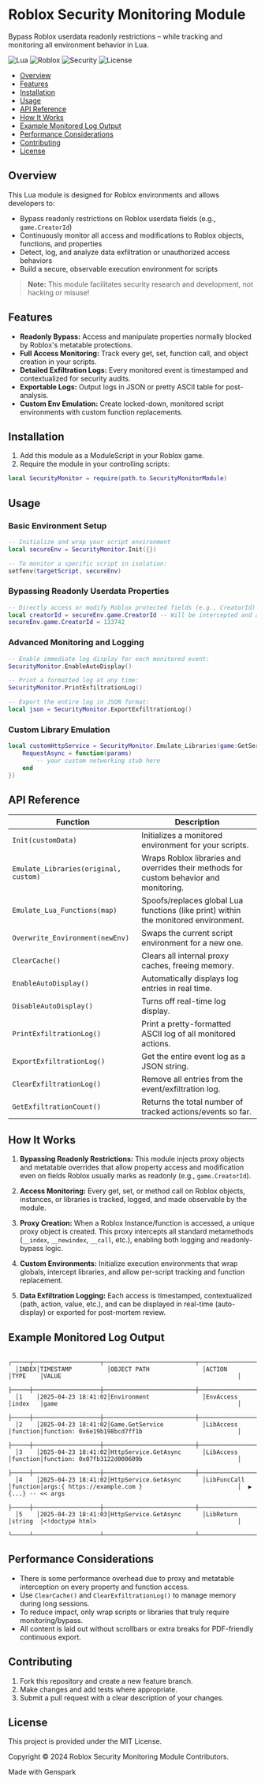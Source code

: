 # Roblox Security Monitoring Module

Bypass Roblox userdata readonly restrictions – while tracking and monitoring all environment behavior in Lua.

![Lua](https://img.shields.io/badge/Lua-blue) ![Roblox](https://img.shields.io/badge/Roblox-red) ![Security](https://img.shields.io/badge/Security-green) ![License](https://img.shields.io/badge/License-MIT-yellow)

- [Overview](#overview)
- [Features](#features)
- [Installation](#installation)
- [Usage](#usage)
- [API Reference](#api-reference)
- [How It Works](#how-it-works)
- [Example Monitored Log Output](#example-monitored-log-output)
- [Performance Considerations](#performance-considerations)
- [Contributing](#contributing)
- [License](#license)

## Overview

This Lua module is designed for Roblox environments and allows developers to:
- Bypass readonly restrictions on Roblox userdata fields (e.g., `game.CreatorId`)
- Continuously monitor all access and modifications to Roblox objects, functions, and properties
- Detect, log, and analyze data exfiltration or unauthorized access behaviors
- Build a secure, observable execution environment for scripts

> **Note:** This module facilitates security research and development, not hacking or misuse!

## Features

- **Readonly Bypass:** Access and manipulate properties normally blocked by Roblox's metatable protections.
- **Full Access Monitoring:** Track every get, set, function call, and object creation in your scripts.
- **Detailed Exfiltration Logs:** Every monitored event is timestamped and contextualized for security audits.
- **Exportable Logs:** Output logs in JSON or pretty ASCII table for post-analysis.
- **Custom Env Emulation:** Create locked-down, monitored script environments with custom function replacements.

## Installation

1. Add this module as a ModuleScript in your Roblox game.
2. Require the module in your controlling scripts:
```lua
local SecurityMonitor = require(path.to.SecurityMonitorModule)
```

## Usage

### Basic Environment Setup
```lua
-- Initialize and wrap your script environment
local secureEnv = SecurityMonitor.Init({})

-- To monitor a specific script in isolation:
setfenv(targetScript, secureEnv)
```

### Bypassing Readonly Userdata Properties
```lua
-- Directly access or modify Roblox protected fields (e.g., CreatorId)
local creatorId = secureEnv.game.CreatorId -- Will be intercepted and accessible!
secureEnv.game.CreatorId = 133742
```

### Advanced Monitoring and Logging
```lua
-- Enable immediate log display for each monitored event:
SecurityMonitor.EnableAutoDisplay()

-- Print a formatted log at any time:
SecurityMonitor.PrintExfiltrationLog()

-- Export the entire log in JSON format:
local json = SecurityMonitor.ExportExfiltrationLog()
```

### Custom Library Emulation
```lua
local customHttpService = SecurityMonitor.Emulate_Libraries(game:GetService("HttpService"), {
    RequestAsync = function(params)
        -- your custom networking stub here
    end
})
```

## API Reference

| Function | Description |
|----------|-------------|
| `Init(customData)` | Initializes a monitored environment for your scripts. |
| `Emulate_Libraries(original, custom)` | Wraps Roblox libraries and overrides their methods for custom behavior and monitoring. |
| `Emulate_Lua_Functions(map)` | Spoofs/replaces global Lua functions (like print) within the monitored environment. |
| `Overwrite_Environment(newEnv)` | Swaps the current script environment for a new one. |
| `ClearCache()` | Clears all internal proxy caches, freeing memory. |
| `EnableAutoDisplay()` | Automatically displays log entries in real time. |
| `DisableAutoDisplay()` | Turns off real-time log display. |
| `PrintExfiltrationLog()` | Print a pretty-formatted ASCII log of all monitored actions. |
| `ExportExfiltrationLog()` | Get the entire event log as a JSON string. |
| `ClearExfiltrationLog()` | Remove all entries from the event/exfiltration log. |
| `GetExfiltrationCount()` | Returns the total number of tracked actions/events so far. |

## How It Works

1. **Bypassing Readonly Restrictions:** This module injects proxy objects and metatable overrides that allow property access and modification even on fields Roblox usually marks as readonly (e.g., `game.CreatorId`).

2. **Access Monitoring:** Every get, set, or method call on Roblox objects, instances, or libraries is tracked, logged, and made observable by the module.

3. **Proxy Creation:** When a Roblox Instance/function is accessed, a unique proxy object is created. This proxy intercepts all standard metamethods (`__index`, `__newindex`, `__call`, etc.), enabling both logging and readonly-bypass logic.

4. **Custom Environments:** Initialize execution environments that wrap globals, intercept libraries, and allow per-script tracking and function replacement.

5. **Data Exfiltration Logging:** Each access is timestamped, contextualized (path, action, value, etc.), and can be displayed in real-time (auto-display) or exported for post-mortem review.

## Example Monitored Log Output

```
  ┌─────┬───────────────────┬──────────────────────────┬──────────────────────────────────┬────────┬───────────────────────────────────────────────────────┐
  │INDEX│TIMESTAMP          │OBJECT PATH               │ACTION                            │TYPE    │VALUE                                                  │
  ├─────┼───────────────────┼──────────────────────────┼──────────────────────────────────┼────────┼───────────────────────────────────────────────────────┤
  │1    │2025-04-23 18:41:02│Environment               │EnvAccess                         │index   │game                                                   │ 
  ├─────┼───────────────────┼──────────────────────────┼──────────────────────────────────┼────────┼───────────────────────────────────────────────────────┤
  │2    │2025-04-23 18:41:02│Game.GetService           │LibAccess                         │function│function: 0x6e19b198bcd7ff1b                           │ 
  ├─────┼───────────────────┼──────────────────────────┼──────────────────────────────────┼────────┼───────────────────────────────────────────────────────┤
  │3    │2025-04-23 18:41:02│HttpService.GetAsync      │LibAccess                         │function│function: 0x07fb3122d000609b                           │ 
  ├─────┼───────────────────┼──────────────────────────┼──────────────────────────────────┼────────┼───────────────────────────────────────────────────────┤
  │4    │2025-04-23 18:41:02│HttpService.GetAsync      │LibFuncCall                       │function│args:{ https://example.com }                           │  ▶ {...} -- << args
  ├─────┼───────────────────┼──────────────────────────┼──────────────────────────────────┼────────┼───────────────────────────────────────────────────────┤
  │5    │2025-04-23 18:41:03│HttpService.GetAsync      │LibReturn                         │string  │<!doctype html>                                        │
  └─────┴───────────────────┴──────────────────────────┴──────────────────────────────────┴────────┴───────────────────────────────────────────────────────┘ 
```

## Performance Considerations

- There is some performance overhead due to proxy and metatable interception on every property and function access.
- Use `ClearCache()` and `ClearExfiltrationLog()` to manage memory during long sessions.
- To reduce impact, only wrap scripts or libraries that truly require monitoring/bypass.
- All content is laid out without scrollbars or extra breaks for PDF-friendly continuous export.

## Contributing

1. Fork this repository and create a new feature branch.
2. Make changes and add tests where appropriate.
3. Submit a pull request with a clear description of your changes.

## License

This project is provided under the MIT License.

Copyright © 2024 Roblox Security Monitoring Module Contributors.

Made with Genspark
